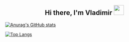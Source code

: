 <h2 align="center">Hi there, I'm Vladimir 
<img src="https://github.com/blackcater/blackcater/raw/main/images/Hi.gif" height="32"/></h2>

[![Anurag's GitHub stats](https://github-readme-stats.vercel.app/api?username=Khabspotter)](https://github.com/Khabspotter/github-readme-stats)

[![Top Langs](https://github-readme-stats.vercel.app/api/top-langs/?username=Khabspotter&layout=compact)](https://github.com/Khabspotter/github-readme-stats)

